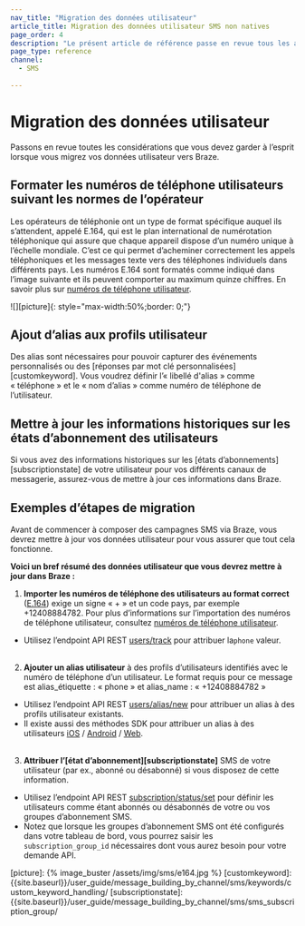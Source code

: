 ```yaml
---
nav_title: "Migration des données utilisateur"
article_title: Migration des données utilisateur SMS non natives
page_order: 4
description: "Le présent article de référence passe en revue tous les aspects qu’un utilisateur SMS non natif doit garder à l’esprit lors de la migration des données utilisateur vers Braze."
page_type: reference
channel:
  - SMS
  
---
```


# Migration des données utilisateur

Passons en revue toutes les considérations que vous devez garder à l’esprit lorsque vous migrez vos données utilisateur vers Braze. 

## Formater les numéros de téléphone utilisateurs suivant les normes de l’opérateur

Les opérateurs de téléphonie ont un type de format spécifique auquel ils s’attendent, appelé E.164, qui est le plan international de numérotation téléphonique qui assure que chaque appareil dispose d’un numéro unique à l’échelle mondiale. C’est ce qui permet d’acheminer correctement les appels téléphoniques et les messages texte vers des téléphones individuels dans différents pays. Les numéros E.164 sont formatés comme indiqué dans l’image suivante et ils peuvent comporter au maximum quinze chiffres. En savoir plus sur [numéros de téléphone utilisateur][userphone].

![][picture]{: style="max-width:50%;border: 0;"}

## Ajout d’alias aux profils utilisateur

Des alias sont nécessaires pour pouvoir capturer des événements personnalisés ou des [réponses par mot clé personnalisées][customkeyword]. Vous voudrez définir l’« libellé d'alias » comme « téléphone » et le « nom d’alias » comme numéro de téléphone de l’utilisateur.

## Mettre à jour les informations historiques sur les états d’abonnement des utilisateurs

Si vous avez des informations historiques sur les [états d’abonnements][subscriptionstate] de votre utilisateur pour vos différents canaux de messagerie, assurez-vous de mettre à jour ces informations dans Braze. 

## Exemples d’étapes de migration

Avant de commencer à composer des campagnes SMS via Braze, vous devrez mettre à jour vos données utilisateur pour vous assurer que tout cela fonctionne. 

**Voici un bref résumé des données utilisateur que vous devrez mettre à jour dans Braze :**

1. **Importer les numéros de téléphone des utilisateurs au format correct** ([E.164][0]) exige un signe « + » et un code pays, par exemple +12408884782. Pour plus d’informations sur l’importation des numéros de téléphone utilisateur, consultez [numéros de téléphone utilisateur][userphone].
  - Utilisez l’endpoint API REST [users/track][1] pour attribuer la`phone` valeur.<br><br>
2. **Ajouter un alias utilisateur** à des profils d’utilisateurs identifiés avec le numéro de téléphone d’un utilisateur. Le format requis pour ce message est alias_étiquette : « phone » et alias_name : « +12408884782 »
  - Utilisez l’endpoint API REST [users/alias/new][2] pour attribuer un alias à des profils utilisateur existants.
  - Il existe aussi des méthodes SDK pour attribuer un alias à des  utilisateurs [iOS][3] / [Android][4] / [Web][5].<br><br>
3. **Attribuer l’[état d’abonnement][subscriptionstate]** SMS de votre utilisateur (par ex., abonné ou désabonné) si vous disposez de cette information.
  - Utilisez l’endpoint API REST [subscription/status/set][6] pour définir les utilisateurs comme étant abonnés ou désabonnés de votre ou vos groupes d’abonnement SMS.
  - Notez que lorsque les groupes d’abonnement SMS ont été configurés dans votre tableau de bord, vous pourrez saisir les `subscription_group_id` nécessaires dont vous aurez besoin pour votre demande API.


[0]: https://en.wikipedia.org/wiki/E.164
[userphone]: {{site.baseurl}}/user_guide/message_building_by_channel/sms/phone_numbers/user_phone_numbers/
[1]: {{site.baseurl}}/api/endpoints/user_data/post_user_track/
[2]: {{site.baseurl}}/api/endpoints/user_data/post_user_alias/
[3]: {{site.baseurl}}/developer_guide/platform_integration_guides/ios/analytics/setting_user_ids/#aliasing-users
[4]: {{site.baseurl}}/developer_guide/platform_integration_guides/android/analytics/setting_user_ids/#aliasing-users
[5]: {{site.baseurl}}/developer_guide/platform_integration_guides/web/analytics/setting_user_ids/#aliasing-users
[6]: {{site.baseurl}}/api/endpoints/subscription_groups/post_update_user_subscription_group_status/
[picture]: {% image_buster /assets/img/sms/e164.jpg %}
[customkeyword]: {{site.baseurl}}/user_guide/message_building_by_channel/sms/keywords/custom_keyword_handling/
[subscriptionstate]: {{site.baseurl}}/user_guide/message_building_by_channel/sms/sms_subscription_group/
